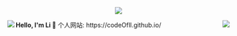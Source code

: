 <p align="center">
  <img align="center" src="https://github-profile-trophy.vercel.app/?username=codeOflI&title=MultipleLang,Star,Follower,Commit,Issue" style="max-width:100%;">
</p>
<img align="left" src="https://github-readme-stats.vercel.app/api/top-langs/?username=codeOflI&hide=css,html" />
<img align="right" src="https://github-readme-stats.vercel.app/api?username=codeOflI&show_icons=true&icon_color=805AD5&text_color=718096&bg_color=ffffff&hide_title=true&include_all_commits=true&hide=contribs&count_private=true" />
<strong> Hello, I'm Li 👋</strong>  
个人网站: https://codeOflI.github.io/

